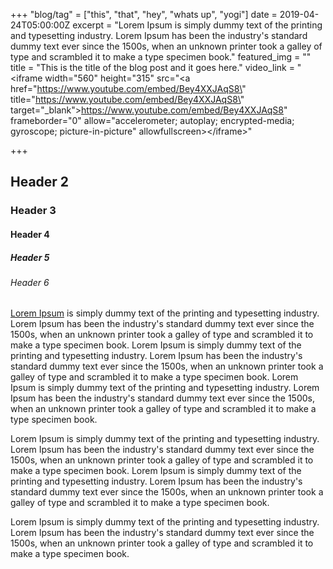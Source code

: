 +++
"blog/tag" = ["this", "that", "hey", "whats up", "yogi"]
date = 2019-04-24T05:00:00Z
excerpt = "Lorem Ipsum is simply dummy text of the printing and typesetting industry. Lorem Ipsum has been the industry's standard dummy text ever since the 1500s, when an unknown printer took a galley of type and scrambled it to make a type specimen book."
featured_img = ""
title = "This is the title of the blog post and it goes here."
video_link = "&lt;iframe width=\"560\" height=\"315\" src=\"<a href=\"https://www.youtube.com/embed/Bey4XXJAqS8\" title=\"https://www.youtube.com/embed/Bey4XXJAqS8\" target=\"_blank\">https://www.youtube.com/embed/Bey4XXJAqS8</a>\" frameborder=\"0\" allow=\"accelerometer; autoplay; encrypted-media; gyroscope; picture-in-picture\" allowfullscreen&gt;&lt;/iframe&gt;"

+++
## Header 2
### Header 3
#### Header 4
##### Header 5
###### Header 6

[Lorem Ipsum](https://brendonfolsom.com) is simply dummy text of the printing and typesetting industry. Lorem Ipsum has been the industry's standard dummy text ever since the 1500s, when an unknown printer took a galley of type and scrambled it to make a type specimen book. Lorem Ipsum is simply dummy text of the printing and typesetting industry. Lorem Ipsum has been the industry's standard dummy text ever since the 1500s, when an unknown printer took a galley of type and scrambled it to make a type specimen book. Lorem Ipsum is simply dummy text of the printing and typesetting industry. Lorem Ipsum has been the industry's standard dummy text ever since the 1500s, when an unknown printer took a galley of type and scrambled it to make a type specimen book.

Lorem Ipsum is simply dummy text of the printing and typesetting industry. Lorem Ipsum has been the industry's standard dummy text ever since the 1500s, when an unknown printer took a galley of type and scrambled it to make a type specimen book. Lorem Ipsum is simply dummy text of the printing and typesetting industry. Lorem Ipsum has been the industry's standard dummy text ever since the 1500s, when an unknown printer took a galley of type and scrambled it to make a type specimen book.

Lorem Ipsum is simply dummy text of the printing and typesetting industry. Lorem Ipsum has been the industry's standard dummy text ever since the 1500s, when an unknown printer took a galley of type and scrambled it to make a type specimen book.
